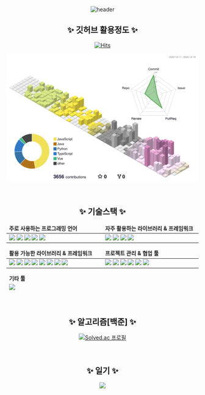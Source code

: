 <div align="center">

![header](https://capsule-render.vercel.app/api?type=Waving&color=auto&height=300&section=header&text=JunHyungKim&fontSize=90)

## ✨ 깃허브 활용정도 ✨

[![Hits](https://hits.seeyoufarm.com/api/count/incr/badge.svg?url=https%3A%2F%2Fgithub.com%2FSemibro&count_bg=%2379C83D&title_bg=%23555555&icon=&icon_color=%23E7E7E7&title=hits&edge_flat=false)](https://hits.seeyoufarm.com)

![3d-asset](./profile-3d-contrib/profile-south-season-animate.svg)

<br>

## ✨ 기술스택 ✨

<table>
	<thead>
		<tr border: none;>
		<td><b>주로 사용하는 프로그래밍 언어</b></td>
		<td><b>자주 활용하는 라이브러리 & 프레임워크</b></td>
		</tr>
	</thead>
	 <tbody>
		 <tr>
			<td width="500">
				<img src="https://img.shields.io/badge/-JavaScript-202020?style=for-the-badge&logo=javascript" height="25" />
				<img src="https://img.shields.io/badge/-Python-202020?style=for-the-badge&logo=python" height="25" />
				<img src="https://img.shields.io/badge/-TypeScript-202020?style=for-the-badge&logo=typescript" height="25" />
				<img src="https://img.shields.io/badge/-HTML5-202020?style=for-the-badge&logo=html5" height="25" />
				<img src="https://img.shields.io/badge/-CSS-202020?style=for-the-badge&logo=css3" height="25" />
			</td>
			<td width="500">
			  <img src="https://img.shields.io/badge/-React-202020?style=for-the-badge&logo=react" height="25" />
			  <img src="https://img.shields.io/badge/-Recoil-202020?style=for-the-badge&logo=recoil" height="25" />
			  <img src="https://img.shields.io/badge/-Redux-202020?style=for-the-badge&logo=redux" height="25" />
			  <img src="https://img.shields.io/badge/-Styled_Components-202020?style=for-the-badge&logo=styledcomponents" height="25" />
			</td>
		 </tr>
	 </tbody>
</table>

<table>
	<thead>
		<tr border: none;>
			<td><b>활용 가능한 라이브러리 & 프레임워크</b></td>
			<td><b>프로젝트 관리 & 협업 툴</b></td>
		</tr>
	</thead>
 <tbody>
	 <tr>
		<td width="500">
		  <img src="https://img.shields.io/badge/-React_Native-202020?style=for-the-badge&logo=react" height="25" />
		  <img src="https://img.shields.io/badge/-Vue-202020?style=for-the-badge&logo=vue.js" height="25" />
		  <img src="https://img.shields.io/badge/-Three.js-202020?style=for-the-badge&logo=three.js" height="25" />
		  <img src="https://img.shields.io/badge/-R3F-202020?style=for-the-badge&logo=three.js" height="25" />
		  <img src="https://img.shields.io/badge/-SCSS-202020?style=for-the-badge&logo=sass" height="25" />
		  <img src="https://img.shields.io/badge/-Django-202020?style=for-the-badge&logo=django" height="25" />
      <img src="https://img.shields.io/badge/-TENSORFLOW-202020?style=for-the-badge&logo=tensorflow" height="25" />
      <img src="https://img.shields.io/badge/-PYTORCH-202020?style=for-the-badge&logo=pytorch" height="25" />
		</td>
		<td width="500">
			<img src="https://img.shields.io/badge/-GitHub-202020?style=for-the-badge&logo=github" height="25" />
			<img src="https://img.shields.io/badge/-Jira-202020?style=for-the-badge&logo=jira" height="25" />
			<img src="https://img.shields.io/badge/-Figma-202020?style=for-the-badge&logo=figma" height="25" />
			<img src="https://img.shields.io/badge/-GitLab-202020?style=for-the-badge&logo=gitlab" height="25" />
			<img src="https://img.shields.io/badge/-Notion-202020?style=for-the-badge&logo=notion" height="25" />
			<img src="https://img.shields.io/badge/-Mattermost-202020?style=for-the-badge&logo=mattermost" height="25" />
		</td>
	 </tr>
 </tbody>
</table>

<table>
	<thead>
		<tr border: none;>
		<td><b>기타 툴</b></td>
	</tr>
		<tr>
			<td>
			  <img src="https://img.shields.io/badge/-Arduino-202020?style=for-the-badge&logo=arduino" height="25" />
			</td>
		</tr>
	</thead>	
</table>

<br>

## ✨ 알고리즘[백준] ✨

[![Solved.ac 프로필](http://mazassumnida.wtf/api/v2/generate_badge?boj=wnsgud6232)](https://solved.ac/wnsgud6232)

<br>

## ✨ 일기 ✨

<a href="https://blog.naver.com/wnsgud6232">
  <img src="https://img.shields.io/badge/-NAVER-202020?style=for-the-badge&logo=naver" height="25" />
</a>

</div>
